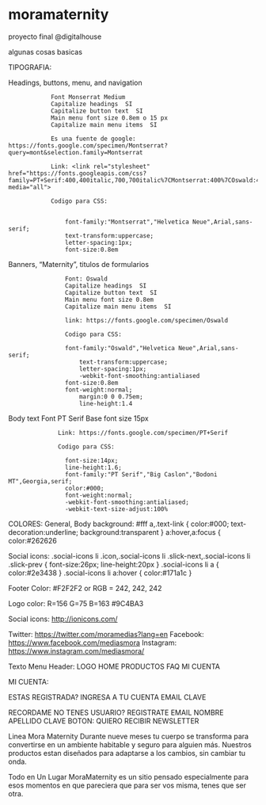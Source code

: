 # moramaternity
proyecto final @digitalhouse



algunas cosas basicas

TIPOGRAFIA:

Headings, buttons, menu, and navigation


                Font Monserrat Medium
                Capitalize headings  SI
                Capitalize button text  SI
                Main menu font size 0.8em o 15 px
                Capitalize main menu items  SI

                Es una fuente de google: https://fonts.google.com/specimen/Montserrat?query=mont&selection.family=Montserrat

                Link: <link rel="stylesheet" href="https://fonts.googleapis.com/css?family=PT+Serif:400,400italic,700,700italic%7CMontserrat:400%7COswald:400&amp;subset=latin,latin,latin" media="all">

                Codigo para CSS:


                	font-family:"Montserrat","Helvetica Neue",Arial,sans-serif;
                	text-transform:uppercase;
                	letter-spacing:1px;
                	font-size:0.8em


Banners, “Maternity”, titulos de formularios

                    Font: Oswald
                    Capitalize headings  SI
                    Capitalize button text  SI
                    Main menu font size 0.8em
                    Capitalize main menu items  SI

                    link: https://fonts.google.com/specimen/Oswald

                    Codigo para CSS:

                    font-family:"Oswald","Helvetica Neue",Arial,sans-serif;
                    	text-transform:uppercase;
                    	letter-spacing:1px;
                    	-webkit-font-smoothing:antialiased
                    font-size:0.8em
                    font-weight:normal;
                    	margin:0 0 0.75em;
                    	line-height:1.4


Body text
                  Font PT Serif
                  Base font size 15px

                  Link: https://fonts.google.com/specimen/PT+Serif

                  Codigo para CSS:

                  	font-size:14px;
                  	line-height:1.6;
                  	font-family:"PT Serif","Big Caslon","Bodoni MT",Georgia,serif;
                  	color:#000;
                  	font-weight:normal;
                  	-webkit-font-smoothing:antialiased;
                  	-webkit-text-size-adjust:100%


COLORES:
General, Body background: #fff
  a,.text-link {
  	color:#000;
  	text-decoration:underline;
  	background:transparent
  }
  a:hover,a:focus {
  	color:#262626

Social icons:
    .social-icons li .icon,.social-icons li .slick-next,.social-icons li .slick-prev {
    	font-size:26px;
    	line-height:20px
    }
    .social-icons li a {
    	color:#2e3438
    }
    .social-icons li a:hover {
    	color:#171a1c
    }

Footer Color: #F2F2F2 or RGB = 242, 242, 242

Logo color: R=156 G=75 B=163
#9C4BA3

Social icons:  http://ionicons.com/

Twitter: https://twitter.com/moramedias?lang=en
Facebook:  https://www.facebook.com/mediasmora
Instagram:  https://www.instagram.com/mediasmora/



Texto Menu Header:
LOGO       HOME    PRODUCTOS     FAQ     MI CUENTA

MI CUENTA:

ESTAS REGISTRADA? INGRESA A TU CUENTA
EMAIL
CLAVE

RECORDAME
NO TENES USUARIO? REGISTRATE
EMAIL
NOMBRE
APELLIDO
CLAVE
BOTON: QUIERO RECIBIR NEWSLETTER

Linea Mora Maternity
Durante nueve meses tu cuerpo se transforma para convertirse en un ambiente habitable y seguro para alguien más. Nuestros productos estan diseñados para adaptarse a los cambios, sin cambiar tu onda.

Todo en Un Lugar
MoraMaternity es un sitio pensado especialmente para esos momentos en que pareciera que para ser vos misma, tenes que ser otra.
